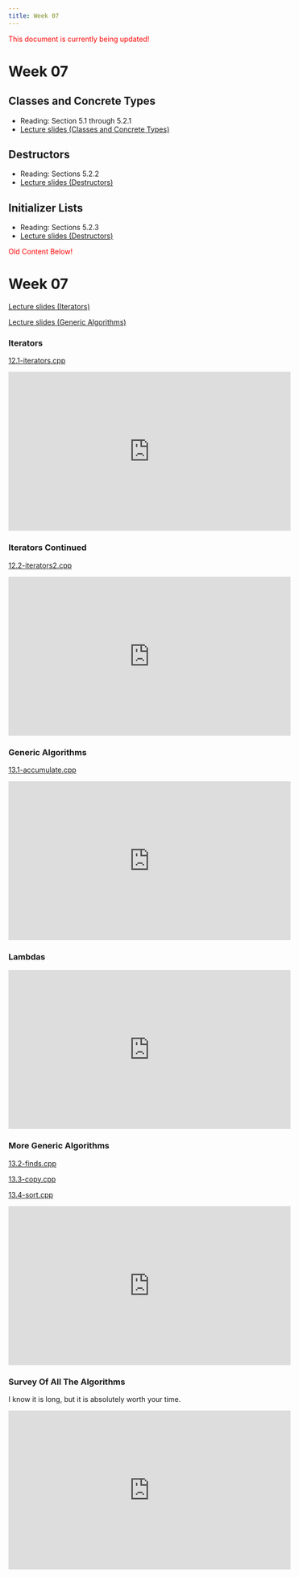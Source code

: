 ```yaml
---
title: Week 07
---
```


<span style="color:red">This document is currently being updated!</span>


# Week 07

<!-- * [Week 02 Sample Exam Questions](week01/Week01_Sample_Questions.pdf)
* [Week 02 Sample Exam Key](week01/Week01_Sample_Key.pdf) -->

## Classes and Concrete Types
* Reading: Section 5.1 through 5.2.1
* [Lecture slides (Classes and Concrete Types)]()

<div align="center">

</div>

## Destructors
* Reading: Sections 5.2.2
* [Lecture slides (Destructors)]()

<div align="center">

</div>

## Initializer Lists
* Reading: Sections 5.2.3
* [Lecture slides (Destructors)]()

<div align="center">

</div>

<span style="color:red">Old Content Below!</span>

# Week 07

[Lecture slides (Iterators)](https://docs.google.com/presentation/d/1AoQTeXVQ-oDCksrPnTZXvmz868Xeig6Qs5IVF956Y6w/edit?usp=sharing)

[Lecture slides (Generic Algorithms)](https://docs.google.com/presentation/d/1kIIm3Bi-fUDItEU3gWQxtv0p55GMbYJ9SYv9DUQYpxw/edit?usp=sharing)

### Iterators

[12.1-iterators.cpp](week07/12.1-iterators.cpp)

<div align="center">
<iframe width="560" height="315" src="https://www.youtube.com/embed/pp4sbLq1YVQ" frameborder="0" allow="accelerometer; autoplay; clipboard-write; encrypted-media; gyroscope; picture-in-picture" allowfullscreen></iframe>
</div>

### Iterators Continued

[12.2-iterators2.cpp](week07/12.2-iterators2.cpp)

<div align="center">
<iframe width="560" height="315" src="https://www.youtube.com/embed/J8y8Ko7A83c" frameborder="0" allow="accelerometer; autoplay; clipboard-write; encrypted-media; gyroscope; picture-in-picture" allowfullscreen></iframe>
</div>

### Generic Algorithms

[13.1-accumulate.cpp](week07/13.1-accumulate.cpp)

<div align="center">
<iframe width="560" height="315" src="https://www.youtube.com/embed/tk1ccxT_Nas" frameborder="0" allow="accelerometer; autoplay; clipboard-write; encrypted-media; gyroscope; picture-in-picture" allowfullscreen></iframe>
</div>

### Lambdas

<div align="center">
<iframe width="560" height="315" src="https://www.youtube.com/embed/juuzJMKPlDo" frameborder="0" allow="accelerometer; autoplay; clipboard-write; encrypted-media; gyroscope; picture-in-picture" allowfullscreen></iframe>
</div>

### More Generic Algorithms

[13.2-finds.cpp](week07/13.2-finds.cpp)

[13.3-copy.cpp](week07/13.3-copy.cpp)

[13.4-sort.cpp](week07/13.4-sort.cpp)

<div align="center">
<iframe width="560" height="315" src="https://www.youtube.com/embed/Cu0LU9l7OaE" frameborder="0" allow="accelerometer; autoplay; clipboard-write; encrypted-media; gyroscope; picture-in-picture" allowfullscreen></iframe>
</div>


### Survey Of All The Algorithms

I know it is long, but it is absolutely worth your time.

<div align="center">
<iframe width="560" height="315" src="https://www.youtube.com/embed/2olsGf6JIkU" title="YouTube video player" frameborder="0" allow="accelerometer; autoplay; clipboard-write; encrypted-media; gyroscope; picture-in-picture" allowfullscreen></iframe>
</div>